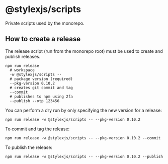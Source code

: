 # @stylexjs/scripts

Private scripts used by the monorepo.

## How to create a release

The release script (run from the monorepo root) must be used to create and publish releases.

```shell
npm run release
  # workspace
  -w @stylexjs/scripts --
  # package version (required)
  --pkg-version 0.10.2
  # creates git commit and tag
  --commit
  # publishes to npm using 2fa
  --publish --otp 123456
```

You can perform a dry run by only specifying the new version for a release:

```shell
npm run release -w @stylexjs/scripts -- --pkg-version 0.10.2
```

To commit and tag the release:

```shell
npm run release -w @stylexjs/scripts -- --pkg-version 0.10.2 --commit
```

To publish the release:

```shell
npm run release -w @stylexjs/scripts -- --pkg-version 0.10.2 --publish
```
